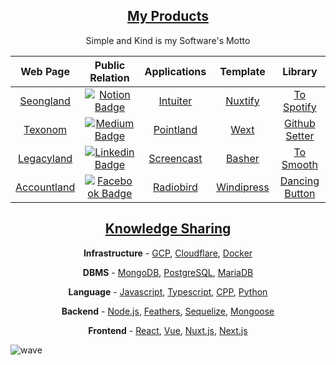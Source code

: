 <h2 align="center"><a href="https://seonglae-slides.vercel.app/2">My Products</a></h2>
<p align="center">Simple and Kind is my Software's Motto</p>
<table align="center">
<thead>
<tr>
<th align="center">Web Page</th>
<th align="center">Public Relation</th>
<th align="center">Applications</th>
<th align="center">Template</th>
<th>Library</th>
</tr>
</thead>

<tbody>
<tr>
<td align="center"><a href="https://www.seongland.com">Seongland</a></td>
<td align="center"><a href="https://next.seongland.com"><img alt="Notion Badge" src="https://img.shields.io/badge/Notion-white?style=round-square&amp;logo=notion&amp;logoColor=black" /></a></td>
<td align="center"><a href="https://github.com/seonglae/intuiter">Intuiter</a></td>
<td align="center"><a href="https://github.com/seonglae/nuxtify">Nuxtify</a></td>
<td align="center"><a href="https://github.com/seonglae/to-spotify">To Spotify</a></td>
</tr>
<tr>
<td align="center"><a href="https://texonom.com">Texonom</a></td>
<td align="center"><a href="https://seongland.medium.com/"><img alt="Medium Badge" src="https://img.shields.io/badge/Medium-black?style=round-square&amp;logo=medium&amp;logoColor=white" /></a></td>
<td align="center"><a href="https://github.com/seongland/pointland">Pointland</a>
</td>
<td align="center"><a href="https://github.com/seonglae/next-windicss">Wext</a></td>
<td align="center"><a href="https://github.com/seonglae/github-setter">Github Setter</a></td>
</tr>
<tr>
<td align="center"><a href="https://legacy.seongland.com">Legacyland</a></td>
<td align="center"><a href="https://www.linkedin.com/in/seonglae/"><img alt="Linkedin Badge" src="https://img.shields.io/badge/LinkedIn-blue?style=round-square&amp;logo=LinkedIn&amp;logoColor=white" /></a></td>
<td align="center"><a href="https://github.com/seonglae/screencast">Screencast</a></td>
<td align="center"><a href="https://github.com/seonglae/basher">Basher</a></td>
<td align="center"><a href="https://github.com/seonglae/to-smooth">To Smooth</a></td>
</tr>
<tr>
<td align="center"><a href="https://account.seongland.com">Accountland</a></td>
<td align="center"><a href="https://www.facebook.com/profile.php?id=100006296858033"><img alt="Facebook Badge" src="https://img.shields.io/badge/Facebook-1877f2?style=round-square&amp;logo=facebook&amp;logoColor=white" /></a></td>
<td align="center"><a href="https://github.com/seonglae/radiobird">Radiobird</a></td>
<td align="center"><a href="https://github.com/seonglae/windipress">Windipress</a></td>
<td align="center"><a href="https://github.com/seonglae/dancing-button">Dancing Button</a></td>
</tr>
</tbody>
</table>

<h2 align="center"><a href="https://seonglae-slides.vercel.app/3
">Knowledge Sharing</a></h2>
<p align="center"><strong>Infrastructure</strong> -
<a href="https://threetrees.cloud/GCP-dc29aee7d3da4cfbaed3f8bce47e8424">GCP</a>,
<a href="https://threetrees.cloud/Cloudflare-878e4d0e330a430f9b2fe653de49c523">Cloudflare</a>,
<a href="https://threetrees.cloud/Docker-103c7b90450f45bda55b9b75d0d9e73a">Docker</a></p>
<p align="center"><strong>DBMS</strong> -
<a href="https://threetrees.cloud/mongoDB-2444695fc9c64c75b982098bbb93b5e1">MongoDB</a>,
<a href="https://threetrees.cloud/PostgreSQL-3ae3f466dca04db5a5e1d1f8560f1cfb">PostgreSQL</a>,
<a href="https://threetrees.cloud/MySQL-baf7441d97e54fb08d931374e9afdfbe">MariaDB</a></p>
<p align="center"><strong>Language</strong> -
<a href="https://threetrees.cloud/JavaScript-d8251729bdf14178bd7f08044cd0810a">Javascript</a>,
<a href="https://threetrees.cloud/Typescript-c30005ca7aeb48189fb2fbf9acad81e3">Typescript</a>,
<a href="https://threetrees.cloud/C-0716826a645c48d6875b047db04ade44">CPP</a>,
<a href="https://threetrees.cloud/Python-620b70e49f334d789295ba5c5ad27878">Python</a></p>
<p align="center"><strong>Backend</strong> -
<a href="https://threetrees.cloud/Node-js-b3411b9468054be79ee52339f9060bb2">Node.js</a>,
<a href="https://threetrees.cloud/Feathers-e1b8acbc3f354aada48afe48e00c222c">Feathers</a>,
<a href="https://threetrees.cloud/sequelize-eb27e316933f437896497aad33634535">Sequelize</a>,
<a href="https://threetrees.cloud/Mongoose-1dd2af4c70254bfb8fc48ffe87dfbfab">Mongoose</a></p>
<p align="center"><strong>Frontend</strong> -
<a href="https://threetrees.cloud/React-6be17656bd6e4fc79074ced55e7f61fd">React</a>,
<a href="https://threetrees.cloud/Vue-f1e411ee22464799b47cad2c83cee06f">Vue</a>,
<a href="https://threetrees.cloud/Nuxt-f622f76b0cb64b3dae70c11ddc544114">Nuxt.js</a>,
<a href="https://threetrees.cloud/Next-js-a75e711438774ea5aaffeb913b3173f0">Next.js</a></p>

![wave](https://user-images.githubusercontent.com/27716524/177011380-18d847de-f563-4c6c-a4b0-d6e530224568.svg)
